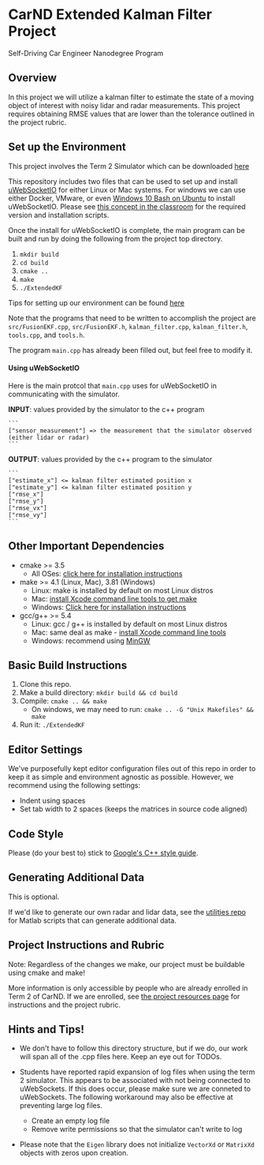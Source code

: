 # CarND Extended Kalman Filter Project
Self-Driving Car Engineer Nanodegree Program

## Overview

In this project we will utilize a kalman filter to estimate the state of a moving object of interest with noisy lidar and radar measurements. This project requires obtaining RMSE values that are lower than the tolerance outlined in the project rubric. 

## Set up the Environment

This project involves the Term 2 Simulator which can be downloaded [here](https://github.com/udacity/self-driving-car-sim/releases)

This repository includes two files that can be used to set up and install [uWebSocketIO](https://github.com/uWebSockets/uWebSockets) for either Linux or Mac systems. For windows we can use either Docker, VMware, or even [Windows 10 Bash on Ubuntu](https://www.howtogeek.com/249966/how-to-install-and-use-the-linux-bash-shell-on-windows-10/) to install uWebSocketIO. Please see [this concept in the classroom](https://classroom.udacity.com/nanodegrees/nd013/parts/40f38239-66b6-46ec-ae68-03afd8a601c8/modules/0949fca6-b379-42af-a919-ee50aa304e6a/lessons/f758c44c-5e40-4e01-93b5-1a82aa4e044f/concepts/16cf4a78-4fc7-49e1-8621-3450ca938b77) for the required version and installation scripts.

Once the install for uWebSocketIO is complete, the main program can be built and run by doing the following from the project top directory.

1. `mkdir build`
2. `cd build`
3. `cmake ..`
4. `make`
5. `./ExtendedKF`

Tips for setting up our environment can be found [here](https://classroom.udacity.com/nanodegrees/nd013/parts/40f38239-66b6-46ec-ae68-03afd8a601c8/modules/0949fca6-b379-42af-a919-ee50aa304e6a/lessons/f758c44c-5e40-4e01-93b5-1a82aa4e044f/concepts/23d376c7-0195-4276-bdf0-e02f1f3c665d)

Note that the programs that need to be written to accomplish the project are `src/FusionEKF.cpp`, `src/FusionEKF.h`, `kalman_filter.cpp`, `kalman_filter.h`, `tools.cpp`, and `tools.h`.

The program `main.cpp` has already been filled out, but feel free to modify it.

#### Using uWebSocketIO

Here is the main protcol that `main.cpp` uses for uWebSocketIO in communicating with the simulator.

**INPUT**: values provided by the simulator to the c++ program

    ```
    ["sensor_measurement"] => the measurement that the simulator observed (either lidar or radar)
    ```

**OUTPUT**: values provided by the c++ program to the simulator

    ```
    ["estimate_x"] <= kalman filter estimated position x
    ["estimate_y"] <= kalman filter estimated position y
    ["rmse_x"]
    ["rmse_y"]
    ["rmse_vx"]
    ["rmse_vy"]
    ```

## Other Important Dependencies

* cmake >= 3.5
  * All OSes: [click here for installation instructions](https://cmake.org/install/)
* make >= 4.1 (Linux, Mac), 3.81 (Windows)
  * Linux: make is installed by default on most Linux distros
  * Mac: [install Xcode command line tools to get make](https://developer.apple.com/xcode/features/)
  * Windows: [Click here for installation instructions](http://gnuwin32.sourceforge.net/packages/make.htm)
* gcc/g++ >= 5.4
  * Linux: gcc / g++ is installed by default on most Linux distros
  * Mac: same deal as make - [install Xcode command line tools](https://developer.apple.com/xcode/features/)
  * Windows: recommend using [MinGW](http://www.mingw.org/)

## Basic Build Instructions

1. Clone this repo.
2. Make a build directory: `mkdir build && cd build`
3. Compile: `cmake .. && make` 
   * On windows, we may need to run: `cmake .. -G "Unix Makefiles" && make`
4. Run it: `./ExtendedKF `

## Editor Settings

We've purposefully kept editor configuration files out of this repo in order to
keep it as simple and environment agnostic as possible. However, we recommend
using the following settings:

* Indent using spaces
* Set tab width to 2 spaces (keeps the matrices in source code aligned)

## Code Style

Please (do your best to) stick to [Google's C++ style guide](https://google.github.io/styleguide/cppguide.html).

## Generating Additional Data

This is optional.

If we'd like to generate our own radar and lidar data, see the
[utilities repo](https://github.com/udacity/CarND-Mercedes-SF-Utilities) for
Matlab scripts that can generate additional data.

## Project Instructions and Rubric

Note: Regardless of the changes we make, our project must be buildable using
cmake and make!

More information is only accessible by people who are already enrolled in Term 2
of CarND. If we are enrolled, see [the project resources page](https://classroom.udacity.com/nanodegrees/nd013/parts/40f38239-66b6-46ec-ae68-03afd8a601c8/modules/0949fca6-b379-42af-a919-ee50aa304e6a/lessons/f758c44c-5e40-4e01-93b5-1a82aa4e044f/concepts/382ebfd6-1d55-4487-84a5-b6a5a4ba1e47)
for instructions and the project rubric.

## Hints and Tips!

* We don't have to follow this directory structure, but if we do, our work
  will span all of the .cpp files here. Keep an eye out for TODOs.
* Students have reported rapid expansion of log files when using the term 2 simulator.  This appears to be associated with not being connected to uWebSockets.  If this does occur, please make sure we are conneted to uWebSockets. The following workaround may also be effective at preventing large log files.

    + Create an empty log file
    + Remove write permissions so that the simulator can't write to log
 * Please note that the ```Eigen``` library does not initialize ```VectorXd``` or ```MatrixXd``` objects with zeros upon creation.
